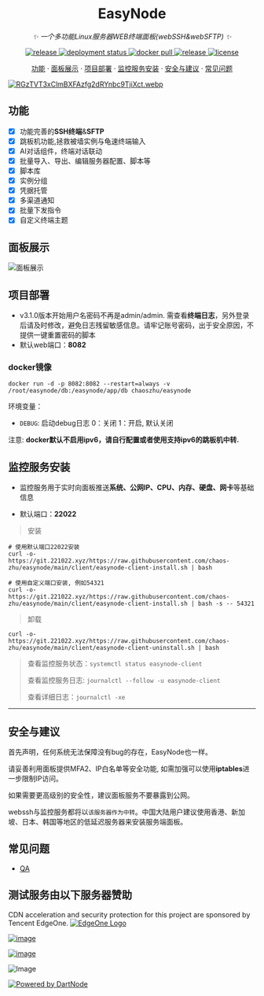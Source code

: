 <div align="center">

# EasyNode

_✨ 一个多功能Linux服务器WEB终端面板(webSSH&webSFTP) ✨_

</div>

<p align="center">
  <a href="https://github.com/chaos-zhu/easynode/releases/latest">
    <img src="https://img.shields.io/github/v/release/chaos-zhu/easynode?color=brightgreen" alt="release">
  </a>
  <a href="https://github.com/chaos-zhu/easynode/actions">
    <img src="https://img.shields.io/github/actions/workflow/status/chaos-zhu/easynode/docker-builder.yml?branch=main" alt="deployment status">
  </a>
  <a href="https://hub.docker.com/repository/docker/chaoszhu/easynode">
    <img src="https://img.shields.io/docker/pulls/chaoszhu/easynode?color=brightgreen" alt="docker pull">
  </a>
  <a href="https://github.com/chaos-zhu/easynode/releases/latest">
    <img src="https://img.shields.io/github/downloads/chaos-zhu/easynode/total?color=brightgreen&include_prereleases" alt="release">
  </a>
  <a href="https://raw.githubusercontent.com/chaos-zhu/easynode/main/LICENSE">
    <img src="https://img.shields.io/github/license/chaos-zhu/easynode?color=brightgreen" alt="license">
  </a>
</p>

<p align="center">
  <a href="#功能">功能</a>
  ·
  <a href="#面板展示">面板展示</a>
  ·
  <a href="#项目部署">项目部署</a>
  ·
  <a href="#监控服务安装">监控服务安装</a>
  ·
  <a href="#安全与建议">安全与建议</a>
  ·
  <a href="#常见问题">常见问题</a>
  <!-- ·
  <a href="#Plus功能">Plus版功能</a> -->
</p>

[![RGzTVT3xClmBXFAzfg2dRYnbc9TjiXct.webp](https://cdn.nodeimage.com/i/RGzTVT3xClmBXFAzfg2dRYnbc9TjiXct.webp)](https://www.thordata.com/?ls=github&lk=EasyNode)

## 功能

+ [x] 功能完善的**SSH终端**&**SFTP**
+ [x] 跳板机功能,拯救被墙实例与龟速终端输入
+ [x] AI对话组件，终端对话联动
+ [x] 批量导入、导出、编辑服务器配置、脚本等
+ [x] 脚本库
+ [x] 实例分组
+ [x] 凭据托管
+ [x] 多渠道通知
+ [x] 批量下发指令
+ [x] 自定义终端主题

## 面板展示

![面板展示](./doc_images/merge.gif)

## 项目部署

- v3.1.0版本开始用户名密码不再是admin/admin. 需查看**终端日志**，另外登录后请及时修改，避免日志残留敏感信息。请牢记账号密码，出于安全原因，不提供一键重置密码的脚本
- 默认web端口：**8082**

<!-- 
### docker-compose部署-自动更新（推荐）

```shell
# 1. 创建easynode目录
mkdir -p /root/easynode && cd /root/easynode

# 2. 下载docker-compose.yml文件
wget https://git.221022.xyz/https://raw.githubusercontent.com/chaos-zhu/easynode/main/docker-compose.yml

# 3. 启动服务
docker-compose up -d
```
-->

### docker镜像

```shell
docker run -d -p 8082:8082 --restart=always -v /root/easynode/db:/easynode/app/db chaoszhu/easynode
```

环境变量：
- `DEBUG`: 启动debug日志 0：关闭 1：开启, 默认关闭

注意: **docker默认不启用ipv6，请自行配置或者使用支持ipv6的跳板机中转.**

## 监控服务安装

- 监控服务用于实时向面板推送**系统、公网IP、CPU、内存、硬盘、网卡**等基础信息

- 默认端口：**22022**

> 安装

```shell
# 使用默认端口22022安装
curl -o- https://git.221022.xyz/https://raw.githubusercontent.com/chaos-zhu/easynode/main/client/easynode-client-install.sh | bash

# 使用自定义端口安装, 例如54321
curl -o- https://git.221022.xyz/https://raw.githubusercontent.com/chaos-zhu/easynode/main/client/easynode-client-install.sh | bash -s -- 54321
```

> 卸载

```shell
curl -o- https://git.221022.xyz/https://raw.githubusercontent.com/chaos-zhu/easynode/main/client/easynode-client-uninstall.sh | bash
```

> 查看监控服务状态：`systemctl status easynode-client`
>
> 查看监控服务日志: `journalctl --follow -u easynode-client`
>
> 查看详细日志：`journalctl -xe`

---


## 安全与建议

首先声明，任何系统无法保障没有bug的存在，EasyNode也一样。

请妥善利用面板提供MFA2、IP白名单等安全功能, 如需加强可以使用**iptables**进一步限制IP访问。

如果需要更高级别的安全性，建议面板服务不要暴露到公网。

webssh与监控服务都将以`该服务器作为中转`。中国大陆用户建议使用香港、新加坡、日本、韩国等地区的低延迟服务器来安装服务端面板。

## 常见问题

- [QA](./Q%26A.md)

## 测试服务由以下服务器赞助

CDN acceleration and security protection for this project are sponsored by Tencent EdgeOne.
[![EdgeOne Logo](https://edgeone.ai/media/34fe3a45-492d-4ea4-ae5d-ea1087ca7b4b.png)](https://edgeone.ai/?from=github)

[![image](https://img.shields.io/badge/NodeSupport-YXVM-red)](https://yxvm.com/)

[![image](https://img.shields.io/badge/VPS-ZMTO-red)](https://zmto.com/)

![Image](https://github.com/user-attachments/assets/a50409e4-9394-4a59-a125-18ffe64c5fb0)

[![Powered by DartNode](https://dartnode.com/branding/DN-Open-Source-sm.png)](https://dartnode.com "Powered by DartNode - Free VPS for Open Source")


